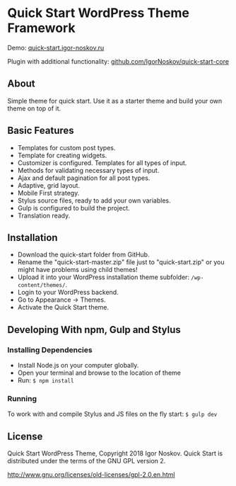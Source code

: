 # Quick Start WordPress Theme Framework
Demo: [quick-start.igor-noskov.ru](http://quick-start.igor-noskov.ru)

Plugin with additional functionality: [github.com/IgorNoskov/quick-start-core](https://github.com/IgorNoskov/quick-start-core)

## About
Simple theme for quick start. Use it as a starter theme and build your own theme on top of it.

## Basic Features
- Templates for custom post types.
- Template for creating widgets.
- Customizer is configured. Templates for all types of input.
- Methods for validating necessary types of input.
- Ajax and default pagination for all post types.
- Adaptive, grid layout.
- Mobile First strategy.
- Stylus source files, ready to add your own variables.
- Gulp is configured to build the project.
- Translation ready.

## Installation
- Download the quick-start folder from GitHub.
- Rename the "quick-start-master.zip" file just to "quick-start.zip" or you might have problems using child themes!
- Upload it into your WordPress installation theme subfolder: `/wp-content/themes/`.
- Login to your WordPress backend.
- Go to Appearance → Themes.
- Activate the Quick Start theme.

## Developing With npm, Gulp and Stylus

### Installing Dependencies
- Install Node.js on your computer globally.
- Open your terminal and browse to the location of theme
- Run: `$ npm install`

### Running
To work with and compile Stylus and JS files on the fly start: `$ gulp dev`

## License
Quick Start WordPress Theme, Copyright 2018 Igor Noskov.
Quick Start is distributed under the terms of the GNU GPL version 2.

http://www.gnu.org/licenses/old-licenses/gpl-2.0.en.html
